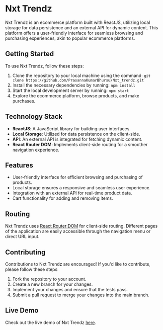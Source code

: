 # Nxt Trendz

Nxt Trendz is an ecommerce platform built with ReactJS, utilizing local storage for data persistence and an external API for dynamic content. This platform offers a user-friendly interface for seamless browsing and purchasing experiences, akin to popular ecommerce platforms.

## Getting Started

To use Nxt Trendz, follow these steps:

1. Clone the repository to your local machine using the command: `git clone https://github.com/PrasannaKumarBhursu/Nxt_trendz.git`
2. Install the necessary dependencies by running: `npm install`
3. Start the local development server by running: `npm start`
4. Explore the ecommerce platform, browse products, and make purchases.

## Technology Stack

- **ReactJS**: A JavaScript library for building user interfaces.
- **Local Storage**: Utilized for data persistence on the client-side.
- **API**: An external API is integrated for fetching dynamic content.
- **React Router DOM**: Implements client-side routing for a smoother navigation experience.

## Features

- User-friendly interface for efficient browsing and purchasing of products.
- Local storage ensures a responsive and seamless user experience.
- Integration with an external API for real-time product data.
- Cart functionality for adding and removing items.

## Routing

Nxt Trendz uses [React Router DOM](https://reactrouter.com/web/guides/quick-start) for client-side routing. Different pages of the application are easily accessible through the navigation menu or direct URL input.

## Contributing

Contributions to Nxt Trendz are encouraged! If you'd like to contribute, please follow these steps:

1. Fork the repository to your account.
2. Create a new branch for your changes.
3. Implement your changes and ensure that the tests pass.
4. Submit a pull request to merge your changes into the main branch.

## Live Demo

Check out the live demo of Nxt Trendz [here](https://prasannatrendz.ccbp.tech/login).
